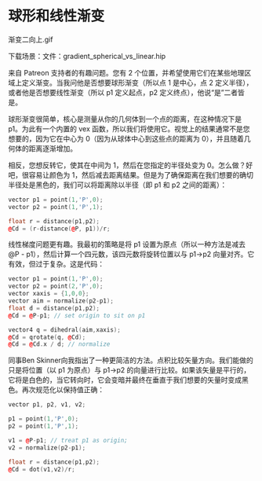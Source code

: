 # 球形和线性渐变

渐变二向上.gif

下载场景：文件：gradient_spherical_vs_linear.hip

来自 Patreon 支持者的有趣问题。您有 2 个位置，并希望使用它们在某些地理区域上定义渐变。当我问他是否想要球形渐变（所以点 1 是中心，点 2 定义半径），或者他是否想要线性渐变（所以 p1 定义起点，p2 定义终点），他说“是”二者皆是。

球形渐变很简单，核心是测量从你的几何体到一个点的距离，在这种情况下是 p1。为此有一个内置的 vex 函数，所以我们将使用它。视觉上的结果通常不是您想要的，因为它在中心为 0（因为从球体中心到这些点的距离为 0），并且随着几何体的距离逐渐增加。

相反，您想反转它，使其在中间为 1，然后在您指定的半径处变为 0。怎么做？好吧，很容易让颜色为 1，然后减去距离结果。但是为了确保距离在我们想要的确切半径处是黑色的，我们可以将距离除以半径（即 p1 和 p2 之间的距离）：

```cpp
vector p1 = point(1,'P',0);
vector p2 = point(1,'P',1);

float r = distance(p1,p2);
@Cd = (r-distance(@P, p1))/r;
```

线性梯度问题更有趣。我最初的策略是将 p1 设置为原点（所以一种方法是减去 @P - p1），然后计算一个四元数，该四元数将旋转位置以与 p1->p2 向量对齐。它有效，但过于复杂。这是代码：

```cpp
vector p1 = point(1,'P',0);
vector p2 = point(2,'P',0);
vector xaxis = {1,0,0};
vector aim = normalize(p2-p1);
float d = distance(p1,p2);
@Cd = @P-p1; // set origin to sit on p1

vector4 q = dihedral(aim,xaxis); 
@Cd = qrotate(q, @Cd);
@Cd = @Cd.x / d; // normalize
```

同事Ben Skinner向我指出了一种更简洁的方法。点积比较矢量方向。我们能做的只是将位置（以 p1 为原点）与 p1->p2 的向量进行比较。如果该矢量是平行的，它将是白色的，当它转向时，它会变暗并最终在垂直于我们想要的矢量时变成黑色。再次规范化以保持值正确：

```cpp
vector p1, p2, v1, v2;

p1 = point(1,'P',0);
p2 = point(1,'P',1);

v1 = @P-p1; // treat p1 as origin;
v2 = normalize(p2-p1);

float r = distance(p1,p2);
@Cd = dot(v1,v2)/r;
```
